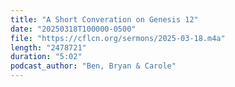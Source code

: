 ```yaml
---
title: "A Short Converation on Genesis 12"
date: "20250318T100000-0500"
file: "https://cflcn.org/sermons/2025-03-18.m4a"
length: "2478721"
duration: "5:02"
podcast_author: "Ben, Bryan & Carole"
---
```

